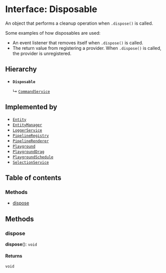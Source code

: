 # Interface: Disposable

An object that performs a cleanup operation when `.dispose()` is called.

Some examples of how disposables are used:

* An event listener that removes itself when `.dispose()` is called.
* The return value from registering a provider. When `.dispose()` is called, the provider is unregistered.

## Hierarchy

* **`Disposable`**

  ↳ [`CommandService`](/auto-docs/playground-react/interfaces/CommandService.md)

## Implemented by

* [`Entity`](/auto-docs/playground-react/classes/Entity-1.md)
* [`EntityManager`](/auto-docs/playground-react/classes/EntityManager.md)
* [`LoggerService`](/auto-docs/playground-react/classes/LoggerService.md)
* [`PipelineRegistry`](/auto-docs/playground-react/classes/PipelineRegistry.md)
* [`PipelineRenderer`](/auto-docs/playground-react/classes/PipelineRenderer.md)
* [`Playground`](/auto-docs/playground-react/classes/Playground.md)
* [`PlaygroundDrag`](/auto-docs/playground-react/classes/PlaygroundDrag-1.md)
* [`PlaygroundSchedule`](/auto-docs/playground-react/classes/PlaygroundSchedule.md)
* [`SelectionService`](/auto-docs/playground-react/classes/SelectionService.md)

## Table of contents

### Methods

* [dispose](/auto-docs/playground-react/interfaces/Disposable-1.md#dispose)

## Methods

### dispose

**dispose**(): `void`

#### Returns

`void`
